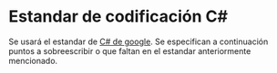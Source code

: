 # Estandar de codificación C\#
Se usará el estandar de [C# de google](https://google.github.io/styleguide/csharp-style.html).
Se especifican a continuación puntos a sobreescribir o que faltan en el estandar anteriormente mencionado.
